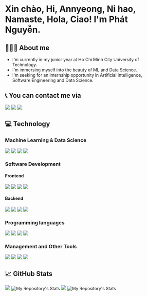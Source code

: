 # Xin chào, Hi, Annyeong, Ni hao, Namaste, Hola, Ciao! I'm Phát Nguyễn.

<!--
**phatnguyencs20/phatnguyencs20** is a ✨ _special_ ✨ repository because its `README.md` (this file) appears on your GitHub profile.
-->

## 👨🏽‍💻 About me
* I'm currently in my junior year at Ho Chi Minh City University of Technology.
* I'm immersing myself into the beauty of ML and Data Science.
* I'm seeking for an internship opportunity in Artificial Intelligence, Software Engineering and Data Science.

## 📞 You can contact me via
[<img src="https://img.shields.io/badge/Facebook-1877F2?style=for-the-badge&logo=facebook&logoColor=white">](https://facebook.com/phaticism)
[<img src="https://img.shields.io/badge/GitHub-100000?style=for-the-badge&logo=github&logoColor=white">](https://github.com/phatnguyencs20)
[<img src="https://img.shields.io/badge/Gmail-D14836?style=for-the-badge&logo=gmail&logoColor=white">](mailto:phatngcs20@gmail.com)

## 💻 Technology
  ### Machine Learning & Data Science
  ![](https://img.shields.io/badge/scikit_learn-F7931E?style=for-the-badge&logo=scikit-learn&logoColor=white)
  ![](https://img.shields.io/badge/TensorFlow-FF6F00?style=for-the-badge&logo=TensorFlow&logoColor=white)
  ![](https://img.shields.io/badge/Numpy-777BB4?style=for-the-badge&logo=numpy&logoColor=white)
  ![](https://img.shields.io/badge/Pandas-2C2D72?style=for-the-badge&logo=pandas&logoColor=white)

  ### Software Development
  #### Frontend
  ![](https://img.shields.io/badge/HTML5-E34F26?style=for-the-badge&logo=html5&logoColor=white)
  ![](https://img.shields.io/badge/CSS3-1572B6?style=for-the-badge&logo=css3&logoColor=white)
  ![](https://img.shields.io/badge/Bootstrap-563D7C?style=for-the-badge&logo=bootstrap&logoColor=white)
  ![](https://img.shields.io/badge/React_Native-20232A?style=for-the-badge&logo=react&logoColor=61DAFB)

  #### Backend
  ![](https://img.shields.io/badge/PHP-777BB4?style=for-the-badge&logo=php&logoColor=white)
  ![](https://img.shields.io/badge/Node.js-339933?style=for-the-badge&logo=nodedotjs&logoColor=white)
  ![](https://img.shields.io/badge/MySQL-005C84?style=for-the-badge&logo=mysql&logoColor=white)
  ![](https://img.shields.io/badge/MongoDB-4EA94B?style=for-the-badge&logo=mongodb&logoColor=white)
  
  ### Programming languages
  ![](https://img.shields.io/badge/Python-FFD43B?style=for-the-badge&logo=python&logoColor=blue)
  ![](https://img.shields.io/badge/Go-00ADD8?style=for-the-badge&logo=go&logoColor=white)
  ![](https://img.shields.io/badge/C-00599C?style=for-the-badge&logo=c&logoColor=white)
  ![](https://img.shields.io/badge/C%2B%2B-00599C?style=for-the-badge&logo=c%2B%2B&logoColor=white)
  
  ### Management and Other Tools
  ![](https://img.shields.io/badge/LaTeX-47A141?style=for-the-badge&logo=LaTeX&logoColor=white)
  ![](https://img.shields.io/badge/Figma-F24E1E?style=for-the-badge&logo=figma&logoColor=white)
  ![](https://img.shields.io/badge/Jira-0052CC?style=for-the-badge&logo=Jira&logoColor=white)
  ![](https://img.shields.io/badge/Notion-000000?style=for-the-badge&logo=notion&logoColor=white)

## 📈 GitHub Stats
![](https://github-profile-trophy.vercel.app/?username=phatnguyencs20&theme=synthwave)
![My Repository's Stats](https://github-readme-stats.vercel.app/api?username=phatnguyencs20&show_icons=true)
![](https://github-readme-streak-stats.herokuapp.com/?user=phatnguyencs20&theme=blue-green)
![My Repository's Stats](https://github-readme-stats.vercel.app/api/top-langs/?username=phatnguyencs20&theme=blue-green)
